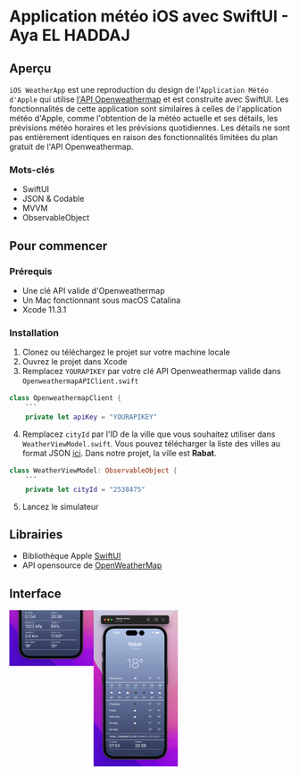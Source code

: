 # Application météo iOS avec SwiftUI - Aya EL HADDAJ

## Aperçu
`iOS WeatherApp` est une reproduction du design de l'`Application Météo d'Apple` qui utilise [l'API Openweathermap](https://openweathermap.org/api) et est construite avec SwiftUI. Les fonctionnalités de cette application sont similaires à celles de l'application météo d'Apple, comme l'obtention de la météo actuelle et ses détails, les prévisions météo horaires et les prévisions quotidiennes. Les détails ne sont pas entièrement identiques en raison des fonctionnalités limitées du plan gratuit de l'API Openweathermap.

### Mots-clés
- SwiftUI
- JSON & Codable
- MVVM
- ObservableObject

## Pour commencer
### Prérequis
- Une clé API valide d'Openweathermap
- Un Mac fonctionnant sous macOS Catalina
- Xcode 11.3.1

### Installation
1. Clonez ou téléchargez le projet sur votre machine locale
2. Ouvrez le projet dans Xcode
3. Remplacez `YOURAPIKEY` par votre clé API Openweathermap valide dans `OpenweathermapAPIClient.swift`
```swift
class OpenweathermapClient {
    ```
    private let apiKey = "YOURAPIKEY"
```
4. Remplacez `cityId` par l'ID de la ville que vous souhaitez utiliser dans `WeatherViewModel.swift`. Vous pouvez télécharger la liste des villes au format JSON [ici](http://bulk.openweathermap.org/sample/). Dans notre projet, la ville est **Rabat**.
```swift
class WeatherViewModel: ObservableObject {
    ```
    private let cityId = "2538475"
```
5. Lancez le simulateur

## Librairies
- Bibliothèque Apple [SwiftUI](https://developer.apple.com/xcode/swiftui/)
- API opensource de [OpenWeatherMap](https://openweathermap.org/api)

## Interface
<img src="Screenshoot/Screenshot-2.png" width="30%" height="30%" align="left">
<img src="Screenshoot/Screenshot-1.png" width="30%" height="30%" align="left">
